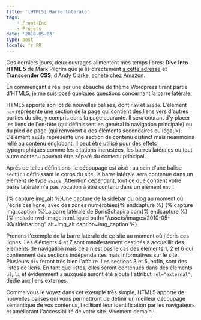 ```yaml
---
title: '[HTML5] Barre latérale'
tags:
    - Front-End
    - Projets
date: '2010-05-03'
type: post
locale: fr_FR
---
```


Ces derniers jours, deux ouvrages alimentent mes temps libres: **Dive Into HTML 5** de Mark Pilgrim que je lis directement [à cette adresse](http://diveinto.html5doctor.com/ '"Dive Into HMTL5" by Mark Pilgrilm') et **Transcender CSS**, d'Andy Clarke, acheté [chez Amazon](http://www.amazon.fr/Transcender-CSS-Sublimez-design-web/dp/2212121075/ref=pd_rhf_p_t_4 '"Transcender CSS" by Andy Clarke on Amazon.fr').

En commençant à réaliser une ébauche de thème Wordpress tirant partie d'HTML5, je me suis posé quelques questions concernant la barre latérale.

<!-- more -->

HTML5 apporte son lot de nouvelles balises, dont `nav` et `aside`. L'élément `nav` représente une section de la page qui contient des liens vers d'autres parties du site, y compris dans la page courante. Il sera courant d'y placer les liens de l'en-tête (qui définissent en général la navigation principale) ou du pied de page (qui renvoient à des éléments secondaires ou légaux). L'élément `aside` représente une section de contenu distinct mais néanmoins relié au contenu englobant. Il peut être utilisé pour des effets typographiques comme les citations incrustées, les barres latérales ou tout autre contenu pouvant être séparé du contenu principal.

Après de telles définitions, le découpage est aisé&nbsp;: au sein d'une balise `section` définissant le corps du site, la barre latérale sera contenue dans un élément de type `aside`. Attention cependant, tout ce que contient votre barre latérale n'a pas vocation à être contenu dans un élément `nav`&nbsp;!

{% capture img_alt %}Une capture de la sidebar du blog au moment où j'écris ces ligne, avec des zones numérotées{% endcapture %}
{% capture img_caption %}La barre latérale de BorisSchapira.com{% endcapture %}
{% include rwd-image.html.liquid
path="/assets/images/2010-05-03/sidebar.png"
alt=img_alt
caption=img_caption
%}

Prenons l'exemple de la barre latérale de ce site au moment où j'écris ces lignes. Les éléments 4 et 7 sont manifestement destinés à accueillir des éléments de navigation mais cela n'est pas le cas des éléments 1, 2 et 6 qui contiennent des sections indépendantes mais informatives sur le site. Plusieurs `div` feront très bien l'affaire. Les sections 3 et 5, enfin, sont des listes de liens. En tant que listes, elles seront contenues dans des éléments `ul`, `li` et évidemment `a` auxquels auront été ajouté l'attribut `rel="external"`, dédié aux liens externes.

Comme vous le voyez dans cet exemple très simple, HTML5 apporte de nouvelles balises qui vous permettront de définir un meilleur découpage sémantique de vos contenus, facilitant leur identification par les navigateurs et améliorant l'accessibilité de votre site. Vivement demain&nbsp;!
